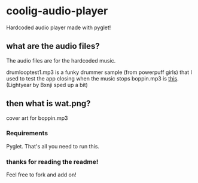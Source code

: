 # coolig-audio-player
Hardcoded audio player made with pyglet!

## what are the audio files?
The audio files are for the hardcoded music. 

drumlooptest1.mp3 is a funky drummer sample (from powerpuff girls) that I used to test the app closing when the music stops 
boppin.mp3 is [this](https://youtu.be/BbKAObQ0sao). (Lightyear by Bxnji sped up a bit)

## then what is wat.png?
cover art for boppin.mp3

### Requirements
Pyglet. That's all you need to run this.

### thanks for reading the readme!

Feel free to fork and add on!
